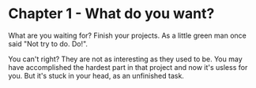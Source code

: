 # Chapter 1 - What do you want?
What are you waiting for? Finish your projects. As a little green man once said "Not try to do. Do!".

You can't right? They are not as interesting as they used to be. You may have accomplished the hardest part in that project and now it's usless for you. But it's stuck in your head, as an unfinished task.